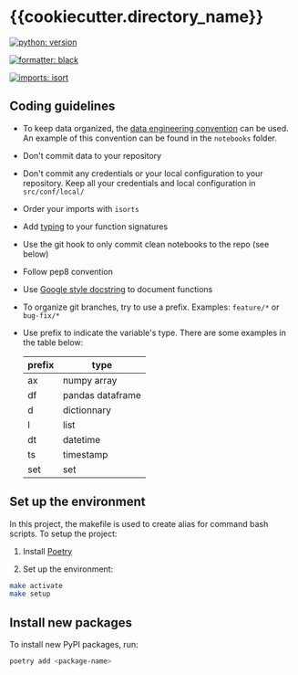 # {{cookiecutter.directory_name}}

[![python: version](https://img.shields.io/badge/Python-{{cookiecutter.python_version}}-blue)](https://docs.python.org/3/whatsnew/{{cookiecutter.python_version}}.html)

[![formatter: black](https://img.shields.io/badge/code%20style-black-000000.svg)](https://github.com/psf/black)

[![imports: isort](https://img.shields.io/badge/%20imports-isort-%231674b1?style=flat&labelColor=ef8336)](https://pycqa.github.io/isort/)


## Coding guidelines

* To keep data organized, the [data engineering convention](https://kedro.readthedocs.io/en/0.14.3/06_resources/01_faq.html) can be used. An example of this convention can be found in the `notebooks` folder.
* Don't commit data to your repository
* Don't commit any credentials or your local configuration to your repository. Keep all your credentials and local configuration in `src/conf/local/`
* Order your imports with `isorts`
* Add [typing](https://docs.python.org/3/library/typing.html) to your function signatures
* Use the git hook to only commit clean notebooks to the repo (see below)
* Follow pep8 convention
* Use [Google style docstring](https://google.github.io/styleguide/pyguide.html#38-comments-and-docstrings) to document functions
* To organize git branches, try to use a prefix. Examples: `feature/*` or `bug-fix/*`
* Use prefix to indicate the variable's type. There are some examples in the table below: 

    | prefix | type |
    |---|---|
    | ax | numpy array |
    | df | pandas dataframe |
    | d | dictionnary |
    | l | list |
    | dt | datetime |
    | ts | timestamp |
    | set | set |



## Set up the environment 

In this project, the makefile is used to create alias for command bash scripts. To setup the project:

1. Install [Poetry](https://python-poetry.org/docs/#installation)

2. Set up the environment:
``` bash
make activate
make setup
```

## Install new packages
To install new PyPI packages, run:
```bash
poetry add <package-name>
```